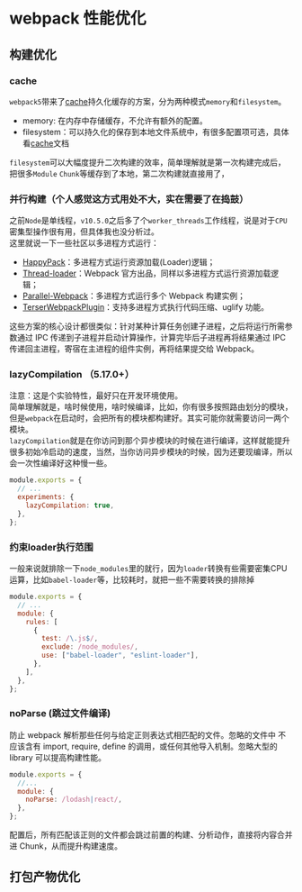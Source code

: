 # webpack 性能优化

## 构建优化

### cache
`webpack5`带来了[cache](https://webpack.docschina.org/configuration/cache/#cache)持久化缓存的方案，分为两种模式`memory`和`filesystem`。  
- memory: 在内存中存储缓存，不允许有额外的配置。
- filesystem：可以持久化的保存到本地文件系统中，有很多配置项可选，具体看[cache](https://webpack.docschina.org/configuration/cache/#cache)文档

`filesystem`可以大幅度提升二次构建的效率，简单理解就是第一次构建完成后，把很多`Module` `Chunk`等缓存到了本地，第二次构建就直接用了，

### 并行构建（个人感觉这方式用处不大，实在需要了在捣鼓）
之前`Node`是单线程，`v10.5.0`之后多了个`worker_threads`工作线程，说是对于`CPU`密集型操作很有用，但具体我也没分析过。  
这里就说一下一些社区以多进程方式运行：
- [HappyPack](https://github.com/amireh/happypack)：多进程方式运行资源加载(Loader)逻辑；
- [Thread-loader](https://webpack.js.org/loaders/thread-loader/)：Webpack 官方出品，同样以多进程方式运行资源加载逻辑；
- [Parallel-Webpack](https://www.npmjs.com/package/parallel-webpack)：多进程方式运行多个 Webpack 构建实例；
- [TerserWebpackPlugin](https://www.npmjs.com/package/terser-webpack-plugin#terseroptions)：支持多进程方式执行代码压缩、uglify 功能。

这些方案的核心设计都很类似：针对某种计算任务创建子进程，之后将运行所需参数通过 IPC 传递到子进程并启动计算操作，计算完毕后子进程再将结果通过 IPC 传递回主进程，寄宿在主进程的组件实例，再将结果提交给 Webpack。

### lazyCompilation （5.17.0+）
注意：这是个实验特性，最好只在开发环境使用。  
简单理解就是，啥时候使用，啥时候编译，比如，你有很多按照路由划分的模块，但是`webpack`在启动时，会把所有的模块都构建好。其实可能你就需要访问一两个模块。  
`lazyCompilation`就是在你访问到那个异步模块的时候在进行编译，这样就能提升很多初始冷启动的速度，当然，当你访问异步模块的时候，因为还要现编译，所以会一次性编译好这种慢一些。
```js
module.exports = {
  // ...
  experiments: {
    lazyCompilation: true,
  },
};
```

### 约束loader执行范围
一般来说就排除一下`node_modules`里的就行，因为`loader`转换有些需要密集CPU运算，比如`babel-loader`等，比较耗时，就把一些不需要转换的排除掉
```js
module.exports = {
  // ...
  module: {
    rules: [
      {
        test: /\.js$/,
        exclude: /node_modules/,
        use: ["babel-loader", "eslint-loader"],
      },
    ],
  },
};
```
### noParse (跳过文件编译)
防止 webpack 解析那些任何与给定正则表达式相匹配的文件。忽略的文件中 不应该含有 import, require, define 的调用，或任何其他导入机制。忽略大型的 library 可以提高构建性能。
```js
module.exports = {
  //...
  module: {
    noParse: /lodash|react/,
  },
};
```
配置后，所有匹配该正则的文件都会跳过前置的构建、分析动作，直接将内容合并进 Chunk，从而提升构建速度。

## 打包产物优化
